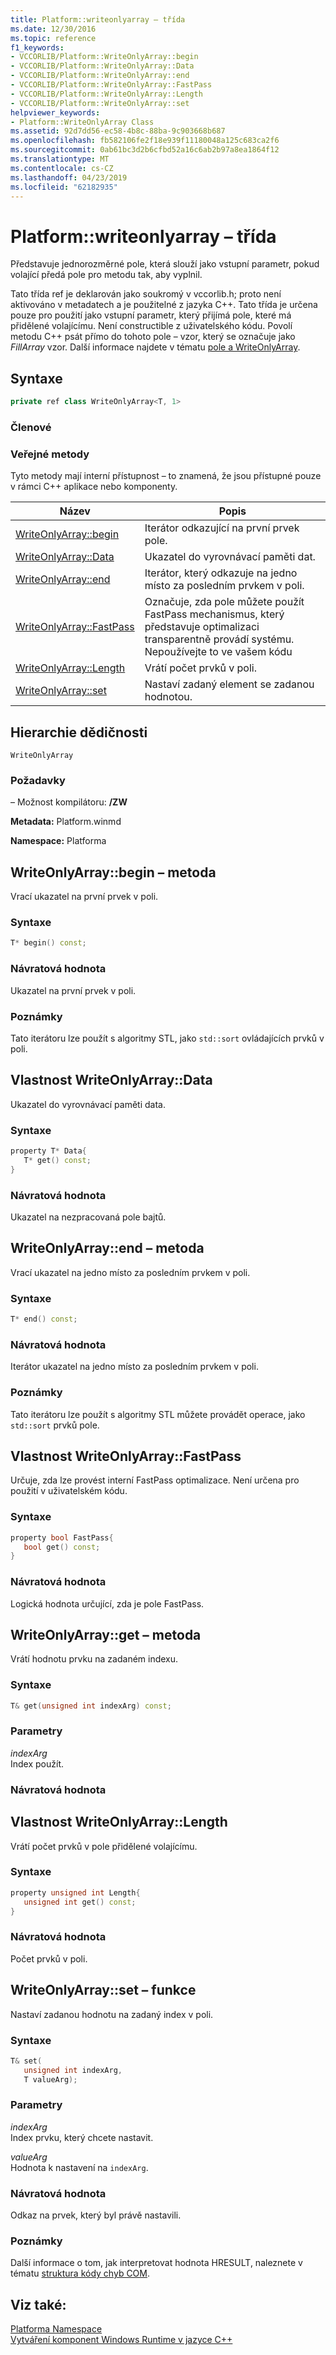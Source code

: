 ```yaml
---
title: Platform::writeonlyarray – třída
ms.date: 12/30/2016
ms.topic: reference
f1_keywords:
- VCCORLIB/Platform::WriteOnlyArray::begin
- VCCORLIB/Platform::WriteOnlyArray::Data
- VCCORLIB/Platform::WriteOnlyArray::end
- VCCORLIB/Platform::WriteOnlyArray::FastPass
- VCCORLIB/Platform::WriteOnlyArray::Length
- VCCORLIB/Platform::WriteOnlyArray::set
helpviewer_keywords:
- Platform::WriteOnlyArray Class
ms.assetid: 92d7dd56-ec58-4b8c-88ba-9c903668b687
ms.openlocfilehash: fb582106fe2f18e939f11180048a125c683ca2f6
ms.sourcegitcommit: 0ab61bc3d2b6cfbd52a16c6ab2b97a8ea1864f12
ms.translationtype: MT
ms.contentlocale: cs-CZ
ms.lasthandoff: 04/23/2019
ms.locfileid: "62182935"
---
```

# <a name="platformwriteonlyarray-class"></a>Platform::writeonlyarray – třída

Představuje jednorozměrné pole, která slouží jako vstupní parametr, pokud volající předá pole pro metodu tak, aby vyplnil.

Tato třída ref je deklarován jako soukromý v vccorlib.h; proto není aktivováno v metadatech a je použitelné z jazyka C++. Tato třída je určena pouze pro použití jako vstupní parametr, který přijímá pole, které má přidělené volajícímu. Není constructible z uživatelského kódu. Povolí metodu C++ psát přímo do tohoto pole – vzor, který se označuje jako *FillArray* vzor. Další informace najdete v tématu [pole a WriteOnlyArray](../cppcx/array-and-writeonlyarray-c-cx.md).

## <a name="syntax"></a>Syntaxe

```cpp
private ref class WriteOnlyArray<T, 1>
```

### <a name="members"></a>Členové

### <a name="public-methods"></a>Veřejné metody

Tyto metody mají interní přístupnost – to znamená, že jsou přístupné pouze v rámci C++ aplikace nebo komponenty.

|Název|Popis|
|----------|-----------------|
|[WriteOnlyArray::begin](#begin)|Iterátor odkazující na první prvek pole.|
|[WriteOnlyArray::Data](#data)|Ukazatel do vyrovnávací paměti dat.|
|[WriteOnlyArray::end](#end)|Iterátor, který odkazuje na jedno místo za posledním prvkem v poli.|
|[WriteOnlyArray::FastPass](#fastpass)|Označuje, zda pole můžete použít FastPass mechanismus, který představuje optimalizaci transparentně provádí systému. Nepoužívejte to ve vašem kódu|
|[WriteOnlyArray::Length](#length)|Vrátí počet prvků v poli.|
|[WriteOnlyArray::set](#set)|Nastaví zadaný element se zadanou hodnotou.|

## <a name="inheritance-hierarchy"></a>Hierarchie dědičnosti

`WriteOnlyArray`

### <a name="requirements"></a>Požadavky

– Možnost kompilátoru: **/ZW**

**Metadata:** Platform.winmd

**Namespace:** Platforma

## <a name="begin"></a>  WriteOnlyArray::begin – metoda

Vrací ukazatel na první prvek v poli.

### <a name="syntax"></a>Syntaxe

```cpp
T* begin() const;
```

### <a name="return-value"></a>Návratová hodnota

Ukazatel na první prvek v poli.

### <a name="remarks"></a>Poznámky

Tato iterátoru lze použít s algoritmy STL, jako `std::sort` ovládajících prvků v poli.

## <a name="data"></a>  Vlastnost WriteOnlyArray::Data

Ukazatel do vyrovnávací paměti data.

### <a name="syntax"></a>Syntaxe

```cpp
property T* Data{
   T* get() const;
}
```

### <a name="return-value"></a>Návratová hodnota

Ukazatel na nezpracovaná pole bajtů.

## <a name="end"></a>  WriteOnlyArray::end – metoda

Vrací ukazatel na jedno místo za posledním prvkem v poli.

### <a name="syntax"></a>Syntaxe

```cpp
T* end() const;
```

### <a name="return-value"></a>Návratová hodnota

Iterátor ukazatel na jedno místo za posledním prvkem v poli.

### <a name="remarks"></a>Poznámky

Tato iterátoru lze použít s algoritmy STL můžete provádět operace, jako `std::sort` prvků pole.

## <a name="fastpass"></a>  Vlastnost WriteOnlyArray::FastPass

Určuje, zda lze provést interní FastPass optimalizace. Není určena pro použití v uživatelském kódu.

### <a name="syntax"></a>Syntaxe

```cpp
property bool FastPass{
   bool get() const;
}
```

### <a name="return-value"></a>Návratová hodnota

Logická hodnota určující, zda je pole FastPass.

## <a name="get"></a>  WriteOnlyArray::get – metoda

Vrátí hodnotu prvku na zadaném indexu.

### <a name="syntax"></a>Syntaxe

```cpp
T& get(unsigned int indexArg) const;
```

### <a name="parameters"></a>Parametry

*indexArg*<br/>
Index použít.

### <a name="return-value"></a>Návratová hodnota

## <a name="length"></a>  Vlastnost WriteOnlyArray::Length

Vrátí počet prvků v pole přidělené volajícímu.

### <a name="syntax"></a>Syntaxe

```cpp
property unsigned int Length{
   unsigned int get() const;
}
```

### <a name="return-value"></a>Návratová hodnota

Počet prvků v poli.

## <a name="set"></a>  WriteOnlyArray::set – funkce

Nastaví zadanou hodnotu na zadaný index v poli.

### <a name="syntax"></a>Syntaxe

```cpp
T& set(
   unsigned int indexArg,
   T valueArg);
```

### <a name="parameters"></a>Parametry

*indexArg*<br/>
Index prvku, který chcete nastavit.

*valueArg*<br/>
Hodnota k nastavení na `indexArg`.

### <a name="return-value"></a>Návratová hodnota

Odkaz na prvek, který byl právě nastavili.

### <a name="remarks"></a>Poznámky

Další informace o tom, jak interpretovat hodnota HRESULT, naleznete v tématu [struktura kódy chyb COM](/windows/desktop/com/structure-of-com-error-codes).

## <a name="see-also"></a>Viz také:

[Platforma Namespace](platform-namespace-c-cx.md)<br/>
[Vytváření komponent Windows Runtime v jazyce C++](/windows/uwp/winrt-components/creating-windows-runtime-components-in-cpp)
